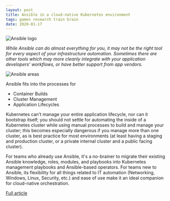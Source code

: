```yaml
---
layout: post
title: Ansible in a cloud-native Kubernetes environment
tags: games research train brain
date: 2020-01-17
---
```


![Ansible logo](https://www.ansible.com/hs-fs/hubfs/Images/blog-social/blog_ansible-and-kubernetes-c.png?width=2048&name=blog_ansible-and-kubernetes-c.png)

*While Ansible can do almost everything for you, it may not be the right tool for every aspect 
of your infrastructure automation. Sometimes there are other tools which may more cleanly 
integrate with your application developers' workflows, or have better support from app vendors.*

![Ansible areas](https://www.ansible.com/hs-fs/hubfs/Images/blog-social/Ansible_cloud-native-venn-diagram.png?width=914&name=Ansible_cloud-native-venn-diagram.png)

Ansible fits into the processes for 
- Container Builds
- Cluster Management
- Application Lifecycles

Kubernetes can’t manage your entire application lifecycle, nor can it bootstrap itself; 
you should not settle for automating the inside of a Kubernetes cluster while using manual 
processes to build and manage your cluster; this becomes especially dangerous if you manage 
more than one cluster, as is best practice for most environments (at least having a staging 
and production cluster, or a private internal cluster and a public facing cluster).

For teams who already use Ansible, it's a no-brainer to migrate their existing Ansible knowledge, 
roles, modules, and playbooks into Kubernetes management playbooks and Ansible-based operators. 
For teams new to Ansible, its flexibility for all things related to IT automation (Networking, 
Windows, Linux, Security, etc.) and ease of use make it an ideal companion for cloud-native 
orchestration.

[Full article](https://www.ansible.com/blog/how-useful-is-ansible-in-a-cloud-native-kubernetes-environment)
